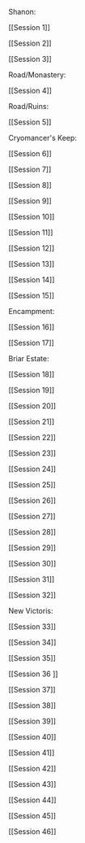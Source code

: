 Shanon:

[[Session 1]]

[[Session 2]]

[[Session 3]]

Road/Monastery:

[[Session 4]]

Road/Ruins:

[[Session 5]]

Cryomancer's Keep:

[[Session 6]]

[[Session 7]]

[[Session 8]]

[[Session 9]]

[[Session 10]]

[[Session 11]]

[[Session 12]]

[[Session 13]]

[[Session 14]]

[[Session 15]]

Encampment:

[[Session 16]]

[[Session 17]]

Briar Estate:

[[Session 18]]

[[Session 19]]

[[Session 20]]

[[Session 21]]

[[Session 22]]

[[Session 23]]

[[Session 24]]

[[Session 25]]

[[Session 26]]

[[Session 27]]

[[Session 28]]

[[Session 29]]

[[Session 30]]

[[Session 31]]

[[Session 32]]

New Victoris:

[[Session 33]] 

[[Session 34]]

[[Session 35]]

[[Session 36 ]]

[[Session 37]]

[[Session 38]]

[[Session 39]]

[[Session 40]]

[[Session 41]] 

[[Session 42]]

[[Session 43]]

[[Session 44]]

[[Session 45]] 

[[Session 46]] 